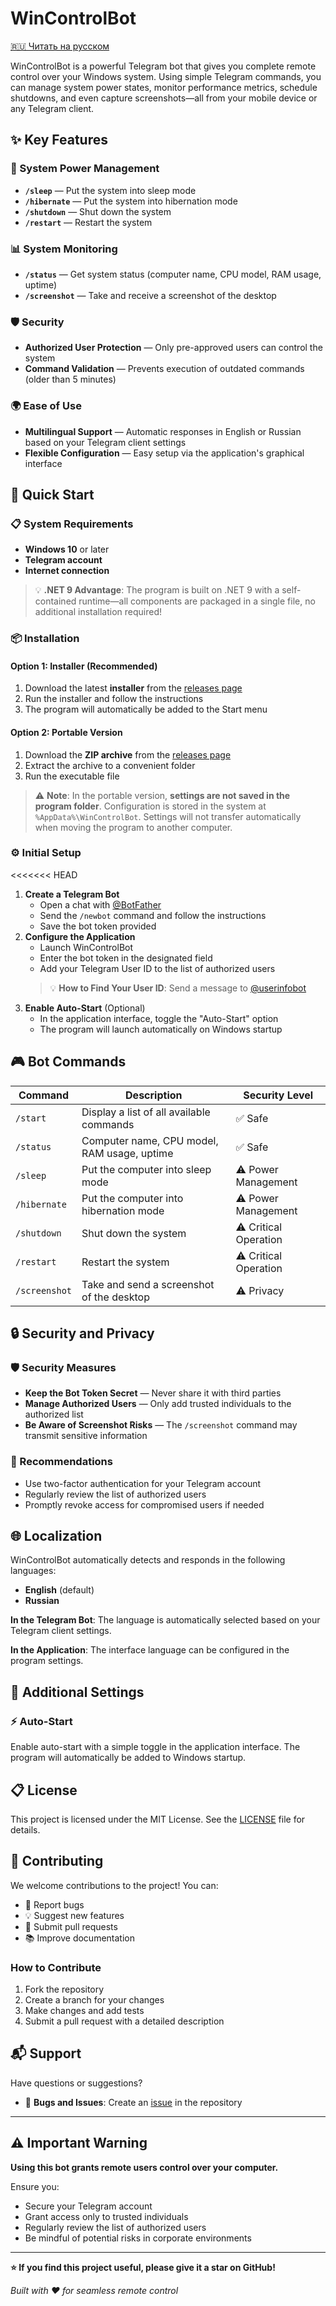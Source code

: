 # WinControlBot
[🇷🇺 Читать на русском](README.ru.md)

WinControlBot is a powerful Telegram bot that gives you complete remote control over your Windows system. Using simple Telegram commands, you can manage system power states, monitor performance metrics, schedule shutdowns, and even capture screenshots—all from your mobile device or any Telegram client.

## ✨ Key Features

### 🔌 System Power Management

* **`/sleep`** — Put the system into sleep mode
* **`/hibernate`** — Put the system into hibernation mode
* **`/shutdown`** — Shut down the system
* **`/restart`** — Restart the system

### 📊 System Monitoring

* **`/status`** — Get system status (computer name, CPU model, RAM usage, uptime)
* **`/screenshot`** — Take and receive a screenshot of the desktop

### 🛡️ Security

* **Authorized User Protection** — Only pre-approved users can control the system
* **Command Validation** — Prevents execution of outdated commands (older than 5 minutes)

### 🌍 Ease of Use

* **Multilingual Support** — Automatic responses in English or Russian based on your Telegram client settings
* **Flexible Configuration** — Easy setup via the application's graphical interface

## 🚀 Quick Start

### 📋 System Requirements

* **Windows 10** or later
* **Telegram account**
* **Internet connection**

> 💡 **.NET 9 Advantage**: The program is built on .NET 9 with a self-contained runtime—all components are packaged in a single file, no additional installation required!

### 📦 Installation

#### Option 1: Installer (Recommended)

1. Download the latest **installer** from the [releases page](https://github.com/Isrofilov/WinControlBot/releases)
2. Run the installer and follow the instructions
3. The program will automatically be added to the Start menu

#### Option 2: Portable Version

1. Download the **ZIP archive** from the [releases page](https://github.com/Isrofilov/WinControlBot/releases)
2. Extract the archive to a convenient folder
3. Run the executable file

> ⚠️ **Note**: In the portable version, **settings are not saved in the program folder**. Configuration is stored in the system at `%AppData%\WinControlBot`. Settings will not transfer automatically when moving the program to another computer.

### ⚙️ Initial Setup

<<<<<<< HEAD
1. **Create a Telegram Bot**
   * Open a chat with [@BotFather](https://t.me/botfather)
   * Send the `/newbot` command and follow the instructions
   * Save the bot token provided
2. **Configure the Application**
   * Launch WinControlBot
   * Enter the bot token in the designated field
   * Add your Telegram User ID to the list of authorized users
   > 💡 **How to Find Your User ID**: Send a message to [@userinfobot](https://t.me/userinfobot)
3. **Enable Auto-Start** (Optional)
   * In the application interface, toggle the "Auto-Start" option
   * The program will launch automatically on Windows startup

## 🎮 Bot Commands

| Command       | Description                                   | Security Level          |
|---------------|-----------------------------------------------|-------------------------|
| `/start`      | Display a list of all available commands      | ✅ Safe                 |
| `/status`     | Computer name, CPU model, RAM usage, uptime   | ✅ Safe                 |
| `/sleep`      | Put the computer into sleep mode              | ⚠️ Power Management     |
| `/hibernate`  | Put the computer into hibernation mode        | ⚠️ Power Management     |
| `/shutdown`   | Shut down the system                          | ⚠️ Critical Operation   |
| `/restart`    | Restart the system                            | ⚠️ Critical Operation   |
| `/screenshot` | Take and send a screenshot of the desktop     | ⚠️ Privacy              |

## 🔒 Security and Privacy

### 🛡️ Security Measures

* **Keep the Bot Token Secret** — Never share it with third parties
* **Manage Authorized Users** — Only add trusted individuals to the authorized list
* **Be Aware of Screenshot Risks** — The `/screenshot` command may transmit sensitive information

### 🔐 Recommendations

* Use two-factor authentication for your Telegram account
* Regularly review the list of authorized users
* Promptly revoke access for compromised users if needed

## 🌐 Localization

WinControlBot automatically detects and responds in the following languages:

* **English** (default)
* **Russian**

**In the Telegram Bot**: The language is automatically selected based on your Telegram client settings.

**In the Application**: The interface language can be configured in the program settings.

## 🔧 Additional Settings

### ⚡ Auto-Start

Enable auto-start with a simple toggle in the application interface. The program will automatically be added to Windows startup.

## 📋 License

This project is licensed under the MIT License. See the [LICENSE](LICENSE) file for details.

## 🤝 Contributing

We welcome contributions to the project! You can:

* 🐛 Report bugs
* 💡 Suggest new features
* 🔧 Submit pull requests
* 📚 Improve documentation

### How to Contribute

1. Fork the repository
2. Create a branch for your changes
3. Make changes and add tests
4. Submit a pull request with a detailed description

## 📬 Support

Have questions or suggestions?

* 🐛 **Bugs and Issues**: Create an [issue](https://github.com/Isrofilov/WinControlBot/issues) in the repository

---

## ⚠️ Important Warning

**Using this bot grants remote users control over your computer.**

Ensure you:

* Secure your Telegram account
* Grant access only to trusted individuals
* Regularly review the list of authorized users
* Be mindful of potential risks in corporate environments

---

**⭐ If you find this project useful, please give it a star on GitHub!**

*Built with ❤️ for seamless remote control*
